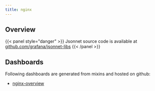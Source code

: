 ```yaml
---
title: nginx
---
```


## Overview



{{< panel style="danger" >}}
Jsonnet source code is available at [github.com/grafana/jsonnet-libs](https://github.com/grafana/jsonnet-libs/tree/master/nginx-mixin)
{{< /panel >}}

## Dashboards
Following dashboards are generated from mixins and hosted on github:


- [nginx-overview](https://github.com/monitoring-mixins/website/blob/master/assets/nginx/dashboards/nginx-overview.json)
